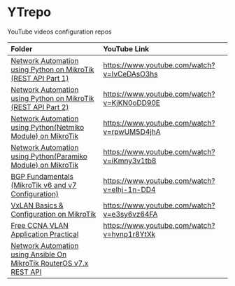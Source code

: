# YTrepo
YouTube videos configuration repos

| **Folder** | **YouTube Link** |
|:-----------|:-----------------|
|[Network Automation using Python on MikroTik (REST API Part 1)](https://github.com/mksbcisco/YTrepo/tree/main/mt-automate)| https://www.youtube.com/watch?v=IvCeDAsO3hs |
|[Network Automation using Python on MikroTik (REST API Part 2)	](https://github.com/mksbcisco/YTrepo/tree/main/mt-automate)| https://www.youtube.com/watch?v=KjKN0oDD90E |
|[Network Automation using Python(Netmiko Module) on MikroTik](https://github.com/mksbcisco/YTrepo/tree/main/mt-automate-netmiko)| https://www.youtube.com/watch?v=rpwUM5D4jhA |
|[Network Automation using Python(Paramiko Module) on MikroTik](https://github.com/mksbcisco/YTrepo/tree/main/mt-automate-netmiko)| https://www.youtube.com/watch?v=iKmny3v1tb8 |
|[BGP Fundamentals (MikroTik v6 and v7 Configuration)](https://github.com/mksbcisco/YTrepo/tree/main/mt-bgpv67) | https://www.youtube.com/watch?v=elhj-1n-DD4 | 
|[VxLAN Basics & Configuration on MikroTik](https://github.com/mksbcisco/YTrepo/tree/main/mt-vxlan) | https://www.youtube.com/watch?v=e3sy6vz64FA |
|[Free CCNA  VLAN Application Practical](https://github.com/mksbcisco/YTrepo/tree/main/CCNA-VLAN) | https://www.youtube.com/watch?v=hynp1r8YtXk |
|[Network Automation using Ansible On MikroTik RouterOS v7.x REST API ](https://github.com/mksbcisco/YTrepo/tree/main/Ansible-MikroTik) |  |